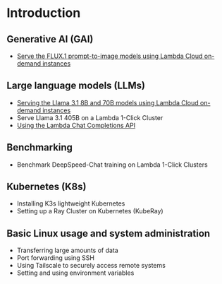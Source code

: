 # Introduction

## Generative AI (GAI)

- [Serve the FLUX.1 prompt-to-image models using Lambda Cloud on-demand
  instances](generative-ai/flux-prompt-to-image)

## Large language models (LLMs)

- [Serving the Llama 3.1 8B and 70B models using Lambda Cloud on-demand instances](large-language-models/serving-llama-3-1-docker.md)
- Serve Llama 3.1 405B on a Lambda 1-Click Cluster
- [Using the Lambda Chat Completions API](large-language-models/lambda-chat-api)

## Benchmarking

- Benchmark DeepSpeed-Chat training on Lambda 1-Click Clusters

## Kubernetes (K8s)

- Installing K3s lightweight Kubernetes
- Setting up a Ray Cluster on Kubernetes (KubeRay)

## Basic Linux usage and system administration

- Transferring large amounts of data
- Port forwarding using SSH
- Using Tailscale to securely access remote systems
- Setting and using environment variables
